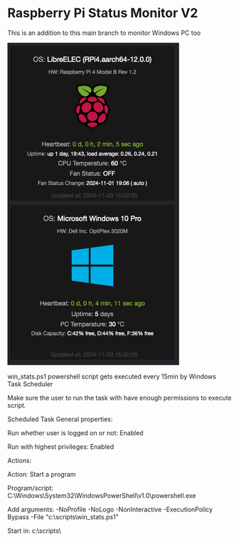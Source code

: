<h1>Raspberry Pi Status Monitor V2</h1>

This is an addition to this main branch to monitor Windows PC too

![alt text](https://github.com/kkuderko/raspberry-pi-status-monitor/blob/v2/screenshot02.png)

win_stats.ps1 powershell script gets executed every 15min by Windows Task Scheduler

Make sure the user to run the task with have enough permissions to execute script.

Scheduled Task General properties:

Run whether user is logged on or not: Enabled

Run with highest privileges: Enabled

Actions:

Action: Start a program

Program/script: C:\Windows\System32\WindowsPowerShell\v1.0\powershell.exe

Add arguments: -NoProfile -NoLogo -NonInteractive -ExecutionPolicy Bypass -File "c:\scripts\win_stats.ps1"

Start in: c:\scripts\
